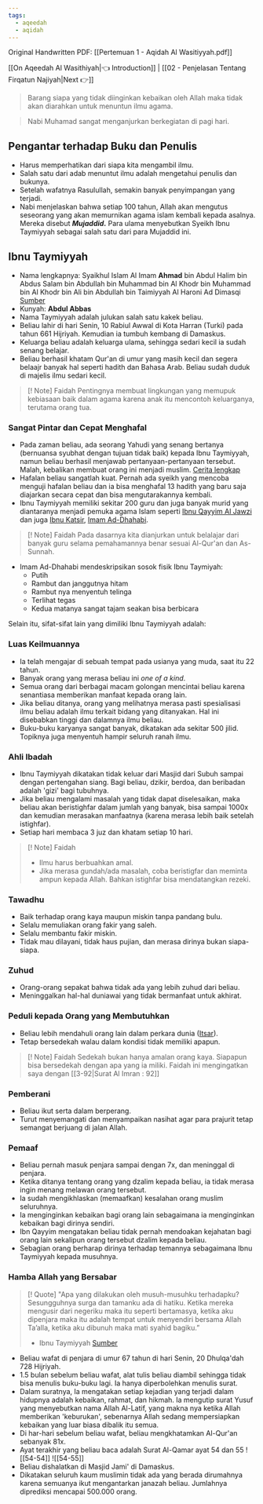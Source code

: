 ```yaml
---
tags:
  - aqeedah
  - aqidah
---
```

Original Handwritten PDF: [[Pertemuan 1 - Aqidah Al Wasitiyyah.pdf]]

[[On Aqeedah Al Wasithiyah|👈 Introduction]] | [[02 - Penjelasan Tentang Firqatun Najiyah|Next 👉]]

> Barang siapa yang tidak diinginkan kebaikan oleh Allah maka tidak akan diarahkan untuk menuntun ilmu agama.

> Nabi Muhamad sangat menganjurkan berkegiatan di pagi hari.

## Pengantar terhadap Buku dan Penulis
- Harus memperhatikan dari siapa kita mengambil ilmu.
- Salah satu dari adab menuntut ilmu adalah mengetahui penulis dan bukunya.
- Setelah wafatnya Rasulullah, semakin banyak penyimpangan yang terjadi. 
- Nabi menjelaskan bahwa setiap 100 tahun, Allah akan mengutus seseorang yang akan memurnikan agama islam kembali kepada asalnya. Mereka disebut ***Mujaddid*.** Para ulama menyebutkan Syeikh Ibnu Taymiyyah sebagai salah satu dari para Mujaddid ini.

## Ibnu Taymiyyah
- Nama lengkapnya: Syaikhul Islam Al Imam **Ahmad** bin Abdul Halim bin Abdus Salam bin Abdullah bin Muhammad bin Al Khodr bin Muhammad bin Al Khodr bin Ali bin Abdullah bin Taimiyyah Al Haroni Ad Dimasqi [Sumber](https://rumaysho.com/617-biografi-syaikhul-islam-ibnu-taimiyah.html)
- Kunyah: **Abdul Abbas**
- Nama Taymiyyah adalah julukan salah satu kakek beliau. 
- Beliau lahir di hari Senin, 10 Rabiul Awwal di Kota Harran (Turki) pada tahun 661 Hijriyah. Kemudian ia tumbuh kembang di Damaskus.
- Keluarga beliau adalah keluarga ulama, sehingga sedari kecil ia sudah senang belajar.
- Beliau berhasil khatam Qur'an di umur yang masih kecil dan segera belaajr banyak hal seperti hadith dan Bahasa Arab. Beliau sudah duduk di majelis ilmu sedari kecil.

> [! Note] Faidah
> Pentingnya membuat lingkungan yang memupuk kebiasaan baik dalam agama karena anak itu mencontoh keluarganya, terutama orang tua.

### Sangat Pintar dan Cepat Menghafal
- Pada zaman beliau, ada seorang Yahudi yang senang bertanya (bernuansa syubhat dengan tujuan tidak baik) kepada Ibnu Taymiyyah, namun beliau berhasil menjawab pertanyaan-pertanyaan tersebut. Malah, kebalikan membuat orang ini menjadi muslim. [Cerita lengkap](https://www.hisbah.net/ibnu-taimiyah-kecil-waktu-bermain-yahudi/)
- Hafalan beliau sangatlah kuat. Pernah ada syeikh yang mencoba menguji hafalan beliau dan ia bisa menghafal 13 hadith yang baru saja diajarkan secara cepat dan bisa mengutarakannya kembali.
- Ibnu Taymiyyah memiliki sekitar 200 guru dan juga banyak murid yang diantaranya menjadi pemuka agama Islam seperti [Ibnu Qayyim Al Jawzi](https://id.wikipedia.org/wiki/Ibnul_Qayyim_al-Jauziyyah) dan juga [Ibnu Katsir](https://id.wikipedia.org/wiki/Ibnu_Katsir), [Imam Ad-Dhahabi](https://id.wikipedia.org/wiki/Imam_adz-Dzahabi).

> [! Note] Faidah
> Pada dasarnya kita dianjurkan untuk belalajar dari banyak guru selama pemahamannya benar sesuai Al-Qur'an dan As-Sunnah.

- Imam Ad-Dhahabi mendeskripsikan sosok fisik Ibnu Taymiyah:
	- Putih
	- Rambut dan janggutnya hitam
	- Rambut nya menyentuh telinga
	- Terlihat tegas
	- Kedua matanya sangat tajam seakan bisa berbicara

Selain itu, sifat-sifat lain yang dimiliki Ibnu Taymiyyah adalah:
### Luas Keilmuannya
- Ia telah mengajar di sebuah tempat pada usianya yang muda, saat itu 22 tahun.
- Banyak orang yang merasa beliau ini *one of a kind*.
- Semua orang dari berbagai macam golongan mencintai beliau karena senantiasa memberikan manfaat kepada orang lain.
- Jika beliau ditanya, orang yang melihatnya merasa pasti spesialisasi ilmu beliau adalah ilmu terkait bidang yang ditanyakan. Hal ini disebabkan tinggi dan dalamnya ilmu beliau.
- Buku-buku karyanya sangat banyak, dikatakan ada sekitar 500 jilid. Topiknya juga menyentuh hampir seluruh ranah ilmu.
### Ahli Ibadah
- Ibnu Taymiyyah dikatakan tidak keluar dari Masjid dari Subuh sampai dengan pertengahan siang. Bagi beliau, dzikir, berdoa, dan beribadan adalah 'gizi' bagi tubuhnya.
- Jika beliau mengalami masalah yang tidak dapat diselesaikan, maka beliau akan beristighfar dalam jumlah yang banyak, bisa sampai 1000x dan kemudian merasakan manfaatnya (karena merasa lebih baik setelah istighfar).
- Setiap hari membaca 3 juz dan khatam setiap 10 hari.

> [! Note] Faidah
> - Ilmu harus berbuahkan amal.
> - Jika merasa gundah/ada masalah, coba beristigfar dan meminta ampun kepada Allah. Bahkan istighfar bisa mendatangkan rezeki.

### Tawadhu
- Baik terhadap orang kaya maupun miskin tanpa pandang bulu.
- Selalu memuliakan orang fakir yang saleh.
- Selalu membantu fakir miskin.
- Tidak mau dilayani, tidak haus pujian, dan merasa dirinya bukan siapa-siapa.
### Zuhud
- Orang-orang sepakat bahwa tidak ada yang lebih zuhud dari beliau.
- Meninggalkan hal-hal duniawai yang tidak bermanfaat untuk akhirat.
### Peduli kepada Orang yang Membutuhkan
- Beliau lebih mendahuli orang lain dalam perkara dunia ([Itsar](https://muslim.or.id/10250-itsar-mendahulukan-saudaranya-dari-diri-sendiri-1.html)).
- Tetap bersedekah walau dalam kondisi tidak memiliki apapun.

> [! Note] Faidah
> Sedekah bukan hanya amalan orang kaya. Siapapun bisa bersedekah dengan apa yang ia miliki. Faidah ini mengingatkan saya dengan [[3-92|Surat Al Imran : 92]]

### Pemberani
- Beliau ikut serta dalam berperang.
- Turut menyemangati dan menyampaikan nasihat agar para prajurit tetap semangat berjuang di jalan Allah.
### Pemaaf
- Beliau pernah masuk penjara sampai dengan 7x, dan meninggal di penjara.
- Ketika ditanya tentang orang yang dzalim kepada beliau, ia tidak merasa ingin menang melawan orang tersebut.
- Ia sudah mengikhlaskan (memaafkan) kesalahan orang muslim seluruhnya.
- Ia menginginkan kebaikan bagi orang lain sebagaimana ia menginginkan kebaikan bagi dirinya sendiri.
- Ibn Qayyim mengatakan beliau tidak pernah mendoakan kejahatan bagi orang lain sekalipun orang tersebut dzalim kepada beliau.
- Sebagian orang berharap dirinya terhadap temannya sebagaimana Ibnu Taymiyyah kepada musuhnya.
### Hamba Allah yang Bersabar

> [! Quote] 
> "Apa yang dilakukan oleh musuh-musuhku terhadapku? Sesungguhnya surga dan tamanku ada di hatiku. Ketika mereka mengusir dari negeriku maka itu seperti bertamasya, ketika aku dipenjara maka itu adalah tempat untuk menyendiri bersama Allah Ta’alla, ketika aku dibunuh maka mati syahid bagiku.”
> - Ibnu Taymiyyah
> [Sumber](https://www.threads.net/@galantalbrk)

- Beliau wafat di penjara di umur 67 tahun di hari Senin, 20 Dhulqa'dah 728 Hijriyah.
- 1.5 bulan sebelum beliau wafat, alat tulis beliau diambil sehingga tidak bisa menulis buku-buku lagi. Ia hanya diperbolehkan menulis surat.
- Dalam suratnya, Ia mengatakan setiap kejadian yang terjadi dalam hidupnya adalah kebaikan, rahmat, dan hikmah. Ia mengutip surat Yusuf yang menyebutkan nama Allah Al-Latif, yang makna nya ketika Allah memberikan 'keburukan', sebenarnya Allah sedang mempersiapkan kebaikan yang luar biasa dibalik itu semua.
- Di har-hari sebelum beliau wafat, beliau mengkhatamkan Al-Qur'an sebanyak 81x.
- Ayat terakhir yang beliau baca adalah Surat Al-Qamar ayat 54 dan 55
![[54-54]]
![[54-55]]
- Beliau dishalatkan di Masjid Jami' di Damaskus.
- Dikatakan seluruh kaum muslimin tidak ada yang berada dirumahnya karena semuanya ikut mengantarkan janazah beliau. Jumlahnya diprediksi mencapai 500.000 orang.
